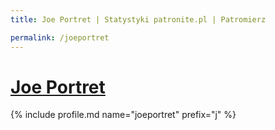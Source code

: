 ```yaml
---
title: Joe Portret | Statystyki patronite.pl | Patromierz

permalink: /joeportret
---
```


# [Joe Portret](https://patronite.pl/joeportret)

{% include profile.md name="joeportret" prefix="j" %}
